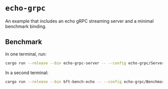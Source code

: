 # `echo-grpc`

An example that includes an echo gRPC streaming server and a minimal benchmark binding.

## Benchmark

In one terminal, run:

```bash
cargo run --release --bin echo-grpc-server -- --config echo-grpc/Server.example.toml
```

In a second terminal:

```bash
cargo run --release --bin bft-bench-echo -- --config echo-grpc/Benchmark.example.toml
```

